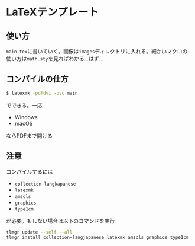 # LaTeXテンプレート
## 使い方
`main.tex`に書いていく。画像は`images`ディレクトリに入れる。細かいマクロの使い方は`math.sty`を見ればわかる...はず...
## コンパイルの仕方
```sh
$ latexmk -pdfdvi -pvc main
```
でできる。一応

- Windows
- macOS

ならPDFまで開ける
## 注意
コンパイルするには

- `collection-langkapanese`
- `latexmk`
- `amscls`
- `graphics`
- `type1cm`

が必要。もしない場合は以下のコマンドを実行
```sh
tlmgr update --self --all
tlmgr install collection-langjapanese latexmk amscls graphics type1cm
```
